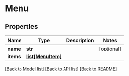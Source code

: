 # Menu

## Properties
Name | Type | Description | Notes
------------ | ------------- | ------------- | -------------
**name** | **str** |  | [optional] 
**items** | [**list[MenuItem]**](MenuItem.md) |  | 

[[Back to Model list]](../README.md#documentation-for-models) [[Back to API list]](../README.md#documentation-for-api-endpoints) [[Back to README]](../README.md)


